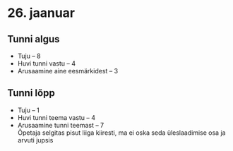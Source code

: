 # 26. jaanuar
## Tunni algus
* Tuju – 8
* Huvi tunni vastu – 4
* Arusaamine aine eesmärkidest – 3
## Tunni lõpp
* Tuju – 1
* Huvi tunni teema vastu – 4
* Arusaamine tunni teemast – 7  
Õpetaja selgitas pisut liiga kiiresti, ma ei oska seda üleslaadimise osa ja arvuti jupsis
